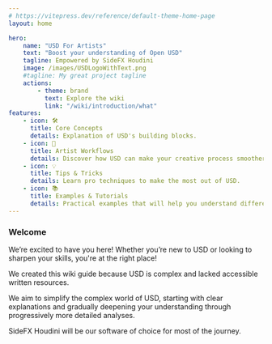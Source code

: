 ```yaml
---
# https://vitepress.dev/reference/default-theme-home-page
layout: home

hero:
    name: "USD For Artists"
    text: "Boost your understanding of Open USD"
    tagline: Empowered by SideFX Houdini
    image: /images/USDLogoWithText.png
    #tagline: My great project tagline
    actions:
        - theme: brand
          text: Explore the wiki
          link: "/wiki/introduction/what"
features:
    - icon: 🛠️
      title: Core Concepts
      details: Explanation of USD's building blocks.
    - icon: 🎨
      title: Artist Workflows
      details: Discover how USD can make your creative process smoother.
    - icon: 💡
      title: Tips & Tricks
      details: Learn pro techniques to make the most out of USD.
    - icon: 📚
      title: Examples & Tutorials
      details: Practical examples that will help you understand different concepts.
---
```


### Welcome

We’re excited to have you here! Whether you’re new to USD or looking to sharpen your skills, you're at the right place!

We created this wiki guide because USD is complex and lacked accessible written resources.

We aim to simplify the complex world of USD, starting with clear explanations and gradually deepening your understanding through progressively more detailed analyses.

SideFX Houdini will be our software of choice for most of the journey.
